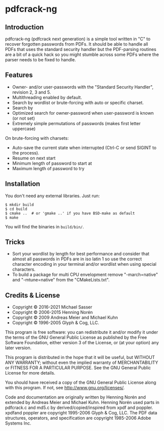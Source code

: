 # pdfcrack-ng

## Introduction
pdfcrack-ng (pdfcrack next generation) is a simple tool written in "C" to recover forgotten passwords from PDFs.
It should be able to handle all PDFs that uses the standard security handler but the PDF-parsing routines are a bit of a
quick hack so you might stumble across some PDFs where the parser needs to be fixed to handle.

## Features

* Owner- and/or user-passwords with the "Standard Security Handler", revision 2, 3 and 5.
* Multithreading enabled by default.
* Search by wordlist or brute-forcing with auto or specific charset.
* Search by
* Optimized search for owner-password when user-password is known (or not set)
* Extremely simple permutations of passwords (makes first letter uppercase)

On brute-forcing with charsets:
* Auto-save the current state when interrupted (Ctrl-C or send SIGINT to the process).
* Resume on next start
* Minimum length of password to start at
* Maximum length of password to try

## Installation
You don't need any external libraries. Just run:

```console
$ mkdir build
$ cd build
$ cmake ..  # or 'gmake ..' if you have BSD-make as default
$ make
```

You will find the binaries in `build/bin/`.

## Tricks

* Sort your wordlist by length for best performance and consider that almost all passwords in PDFs are in iso latin 1
so use the correct character encoding in your terminal and/or wordlist when using special characters.
* To build a package for multi CPU envelopment remove "-march=native" and "-mtune=native" from the "CMakeLists.txt".

## Credits & License
* Copyright &copy; 2016-2021 Michael Sasser
* Copyright &copy; 2006-2015 Henning Norén
* Copyright &copy; 2009 Andreas Meier and Michael Kuhn
* Copyright &copy; 1996-2005 Glyph & Cog, LLC.

This program is free software: you can redistribute it and/or modify it under the terms of the GNU General Public
License as published by the Free Software Foundation, either version 3 of the License, or (at your option) any later version.

This program is distributed in the hope that it will be useful, but WITHOUT ANY WARRANTY; without even the implied
warranty of MERCHANTABILITY or FITNESS FOR A PARTICULAR PURPOSE. See the GNU General Public License for more details.

You should have received a copy of the GNU General Public License along with this program. If not,
see <http://www.gnu.org/licenses/>.

Code and documentation are originally written by Henning Norén and extended by Andreas Meier and Michael Kuhn.
Henning Norén used parts in pdfcrack.c and md5.c by derived/copied/inspired from xpdf and poppler. xpdfand poppler are
copyright 1995-2006 Glyph & Cog, LLC. The PDF data structures, operators, and specification are copyright
1985-2006 Adobe Systems Inc.
